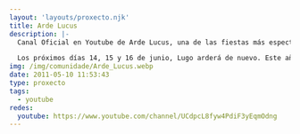 ```yaml
---
layout: 'layouts/proxecto.njk'
title: Arde Lucus
description: |-
  Canal Oficial en Youtube de Arde Lucus, una de las fiestas más espectaculares de Galicia. Prepárate para vivirla los días 14, 15 y 16 de junio.

  Los próximos días 14, 15 y 16 de junio, Lugo arderá de nuevo. Este año llegamos a la décimo segunda edición de una de las fiestas más espectaculares de toda Galicia que le ha hecho merecedora de su distinción como Fiesta de Interés Turístico Gallego.
img: /img/comunidade/Arde_Lucus.webp
date: 2011-05-10 11:53:43
type: proxecto
tags:
  - youtube
redes:
  youtube: https://www.youtube.com/channel/UCdpcL8fyw4PdiF3yEqmOdng
---
```

